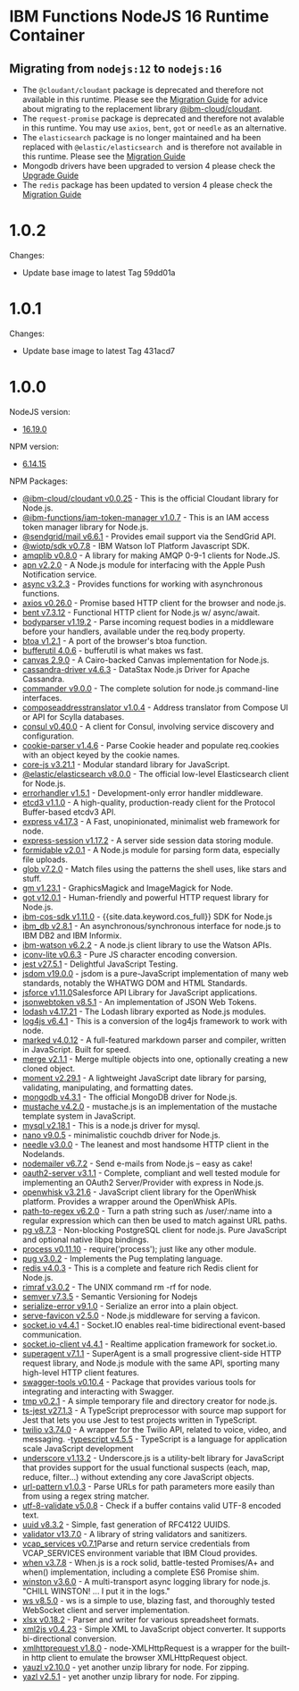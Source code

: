 # IBM Functions NodeJS 16 Runtime Container

## Migrating from `nodejs:12` to `nodejs:16`
  - The `@cloudant/cloudant` package is deprecated and therefore not available in this runtime. Please see the [Migration Guide](https://github.com/cloudant/nodejs-cloudant/blob/HEAD/MIGRATION.md) for advice about migrating to the replacement library [@ibm-cloud/cloudant](https://github.com/IBM/cloudant-node-sdk).  
  - The `request-promise` package is deprecated and therefore not avalable in this runtime. You may use `axios`, `bent`, `got` or `needle` as an alternative.
  - The `elasticsearch` package is no longer maintained and ha been replaced with `@elastic/elasticsearch `and is therefore not available in this runtime. Please see the [Migration Guide](https://www.elastic.co/guide/en/elasticsearch/client/javascript-api/current/breaking-changes.html)
  - Mongodb drivers have been upgraded to version 4 please check the [Upgrade Guide](https://github.com/mongodb/node-mongodb-native/blob/HEAD/docs/CHANGES_4.0.0.md)
  - The `redis` package has been updated to version 4 please check the [Migration Guide](https://github.com/redis/node-redis/blob/HEAD/docs/v3-to-v4.md)

# 1.0.2
  Changes:
  - Update base image to latest Tag 59dd01a

# 1.0.1
  Changes:
  - Update base image to latest Tag 431acd7

# 1.0.0

NodeJS version:
  - [16.19.0](https://nodejs.org/en/blog/release/v14.19.0/)

NPM version:
  - [6.14.15](https://github.com/npm/cli/releases/tag/v6.14.15)

NPM Packages:
  - [@ibm-cloud/cloudant v0.0.25](https://www.npmjs.com/package/@ibm-cloud/cloudant) - This is the official Cloudant library for Node.js.
  - [@ibm-functions/iam-token-manager v1.0.7](https://www.npmjs.com/package/@ibm-functions/iam-token-manager) - This is an IAM access token manager library for Node.js.
  - [@sendgrid/mail v6.6.1](https://www.npmjs.com/package/@sendgrid/mail) - Provides email support via the SendGrid API.
  - [@wiotp/sdk v0.7.8](https://www.npmjs.com/package/@wiotp/sdk) - IBM Watson IoT Platform Javascript SDK.
  - [amqplib v0.8.0](https://www.npmjs.com/package/amqplib) - A library for making AMQP 0-9-1 clients for Node.JS.
  - [apn v2.2.0](https://www.npmjs.com/package/apn) - A Node.js module for interfacing with the Apple Push Notification service.
  - [async v3.2.3](https://www.npmjs.com/package/async) - Provides functions for working with asynchronous functions.
  - [axios v0.26.0](https://www.npmjs.com/package/axios) - Promise based HTTP client for the browser and node.js.
  - [bent v7.3.12](https://www.npmjs.com/package/bent) - Functional HTTP client for Node.js w/ async/await.
  - [bodyparser v1.19.2](https://www.npmjs.com/package/body-parser) - Parse incoming request bodies in a middleware before your handlers, available under the req.body property.
  - [btoa v1.2.1](https://www.npmjs.com/package/btoa) - A port of the browser's btoa function.
  - [bufferutil 4.0.6](https://www.npmjs.com/package/bufferutil) - bufferutil is what makes ws fast.
  - [canvas 2.9.0](https://www.npmjs.com/package/canvas) - A Cairo-backed Canvas implementation for Node.js.
  - [cassandra-driver v4.6.3](https://www.npmjs.com/package/cassandra-driver) - DataStax Node.js Driver for Apache Cassandra.
  - [commander v9.0.0](https://www.npmjs.com/package/commander) - The complete solution for node.js command-line interfaces.
  - [composeaddresstranslator v1.0.4](https://www.npmjs.com/package/composeaddresstranslator) - Address translator from Compose UI or API for Scylla databases.
  - [consul v0.40.0](https://www.npmjs.com/package/consul) - A client for Consul, involving service discovery and configuration.
  - [cookie-parser v1.4.6](https://www.npmjs.com/package/cookie-parser) - Parse Cookie header and populate req.cookies with an object keyed by the cookie names.
  - [core-js v3.21.1](https://www.npmjs.com/package/core-js) - Modular standard library for JavaScript.
  - [@elastic/elasticsearch v8.0.0](https://www.npmjs.com/package/@elastic/elasticsearch) - The official low-level Elasticsearch client for Node.js.
  - [errorhandler v1.5.1](https://www.npmjs.com/package/errorhandler) - Development-only error handler middleware.
  - [etcd3 v1.1.0](https://www.npmjs.com/package/etcd3) - A high-quality, production-ready client for the Protocol Buffer-based etcdv3 API.
  - [express v4.17.3](https://www.npmjs.com/package/express) - A Fast, unopinionated, minimalist web framework for node.
  - [express-session v1.17.2](https://www.npmjs.com/package/express-session) - A server side session data storing module.
  - [formidable v2.0.1](https://www.npmjs.com/package/formidable) - A Node.js module for parsing form data, especially file uploads.
  - [glob v7.2.0](https://www.npmjs.com/package/glob) - Match files using the patterns the shell uses, like stars and stuff.
  - [gm v1.23.1](https://www.npmjs.com/package/gm) - GraphicsMagick and ImageMagick for Node.
  - [got v12.0.1](https://www.npmjs.com/package/got) - Human-friendly and powerful HTTP request library for Node.js.
  - [ibm-cos-sdk v1.11.0](https://www.npmjs.com/package/ibm-cos-sdk) - {{site.data.keyword.cos_full}} SDK for Node.js
  - [ibm_db v2.8.1](https://www.npmjs.com/package/ibm_db) - An asynchronous/synchronous interface for node.js to IBM DB2 and IBM Informix.
  - [ibm-watson v6.2.2](https://www.npmjs.com/package/ibm-watson) - A node.js client library to use the Watson APIs.
  - [iconv-lite v0.6.3](https://www.npmjs.com/package/iconv-lite) - Pure JS character encoding conversion.
  - [jest v27.5.1](https://www.npmjs.com/package/jest) - Delightful JavaScript Testing.
  - [jsdom v19.0.0](https://www.npmjs.com/package/jsdom) - jsdom is a pure-JavaScript implementation of many web standards, notably the WHATWG DOM and HTML Standards.
  - [jsforce v1.11.0](https://www.npmjs.com/package/jsforce)Salesforce API Library for JavaScript applications.
  - [jsonwebtoken v8.5.1](https://www.npmjs.com/package/jsonwebtoken) - An implementation of JSON Web Tokens.
  - [lodash v4.17.21](https://www.npmjs.com/package/lodash) - The Lodash library exported as Node.js modules.
  - [log4js v6.4.1](https://www.npmjs.com/package/log4js) - This is a conversion of the log4js framework to work with node.
  - [marked v4.0.12](https://www.npmjs.com/package/marked) - A full-featured markdown parser and compiler, written in JavaScript. Built for speed.
  - [merge v2.1.1](https://www.npmjs.com/package/merge) - Merge multiple objects into one, optionally creating a new cloned object.
  - [moment v2.29.1](https://www.npmjs.com/package/moment) - A lightweight JavaScript date library for parsing, validating, manipulating, and formatting dates.
  - [mongodb v4.3.1](https://www.npmjs.com/package/mongodb) - The official MongoDB driver for Node.js.
  - [mustache v4.2.0](https://www.npmjs.com/package/mustache) - mustache.js is an implementation of the mustache template system in JavaScript.
  - [mysql v2.18.1](https://www.npmjs.com/package/mysql) - This is a node.js driver for mysql.
  - [nano v9.0.5](https://www.npmjs.com/package/nano) - minimalistic couchdb driver for Node.js.
  - [needle v3.0.0](https://www.npmjs.com/package/needle) - The leanest and most handsome HTTP client in the Nodelands.
  - [nodemailer v6.7.2](https://www.npmjs.com/package/nodemailer) - Send e-mails from Node.js – easy as cake!
  - [oauth2-server v3.1.1](https://www.npmjs.com/package/oauth2-server) - Complete, compliant and well tested module for implementing an OAuth2 Server/Provider with express in Node.js.
  - [openwhisk v3.21.6](https://www.npmjs.com/package/openwhisk) - JavaScript client library for the OpenWhisk platform. Provides a wrapper around the OpenWhisk APIs.
  - [path-to-regex v6.2.0](https://www.npmjs.com/package/path-to-regexp) - Turn a path string such as /user/:name into a regular expression which can then be used to match against URL paths.
  - [pg v8.7.3](https://www.npmjs.com/package/pg) - Non-blocking PostgreSQL client for node.js. Pure JavaScript and optional native libpq bindings.
  - [process v0.11.10](https://www.npmjs.com/package/process) - require('process'); just like any other module.
  - [pug v3.0.2](https://www.npmjs.com/package/pug) - Implements the Pug templating language.
  - [redis v4.0.3](https://www.npmjs.com/package/redis) - This is a complete and feature rich Redis client for Node.js.
  - [rimraf v3.0.2](https://www.npmjs.com/package/rimraf) - The UNIX command rm -rf for node.
  - [semver v7.3.5](https://www.npmjs.com/package/semver) - Semantic Versioning for Nodejs
  - [serialize-error v9.1.0](https://www.npmjs.com/package/serialize-error) - Serialize an error into a plain object.
  - [serve-favicon v2.5.0](https://www.npmjs.com/package/serve-favicon) - Node.js middleware for serving a favicon.
  - [socket.io v4.4.1](https://www.npmjs.com/package/socket.io) - Socket.IO enables real-time bidirectional event-based communication.
  - [socket.io-client v4.4.1](https://www.npmjs.com/package/socket.io-client) - Realtime application framework for socket.io.
  - [superagent v7.1.1](https://www.npmjs.com/package/superagent) - SuperAgent is a small progressive client-side HTTP request library, and Node.js module with the same API, sporting many high-level HTTP client features.
  - [swagger-tools v0.10.4](https://www.npmjs.com/package/swagger-tools) - Package that provides various tools for integrating and interacting with Swagger.
  - [tmp v0.2.1](https://www.npmjs.com/package/tmp) - A simple temporary file and directory creator for node.js.
  - [ts-jest v27.1.3](https://www.npmjs.com/package/ts-jest) - A TypeScript preprocessor with source map support for Jest that lets you use Jest to test projects written in TypeScript.
  - [twilio v3.74.0](https://www.npmjs.com/package/twilio) - A wrapper for the Twilio API, related to voice, video, and messaging.
  -[typescript v4.5.5](https://www.npmjs.com/package/typescript) - TypeScript is a language for application scale JavaScript development
  - [underscore v1.13.2](https://www.npmjs.com/package/underscore) - Underscore.js is a utility-belt library for JavaScript that provides support for the usual functional suspects (each, map, reduce, filter...) without extending any core JavaScript objects.
  - [url-pattern v1.0.3](https://www.npmjs.com/package/url-pattern) - Parse URLs for path parameters more easily than from using a regex string matcher.
  - [utf-8-validate v5.0.8](https://www.npmjs.com/package/utf-8-validate) - Check if a buffer contains valid UTF-8 encoded text.
  - [uuid v8.3.2](https://www.npmjs.com/package/uuid) - Simple, fast generation of RFC4122 UUIDS.
  - [validator v13.7.0](https://www.npmjs.com/package/validator) - A library of string validators and sanitizers.
  - [vcap_services v0.7.1](https://www.npmjs.com/package/vcap_services)Parse and return service credentials from VCAP_SERVICES environment variable that IBM Cloud provides.
  - [when v3.7.8](https://www.npmjs.com/package/when) - When.js is a rock solid, battle-tested Promises/A+ and when() implementation, including a complete ES6 Promise shim.
  - [winston v3.6.0](https://www.npmjs.com/package/winston) - A multi-transport async logging library for node.js. "CHILL WINSTON! ... I put it in the logs."
  - [ws v8.5.0](https://www.npmjs.com/package/ws) - ws is a simple to use, blazing fast, and thoroughly tested WebSocket client and server implementation.
  - [xlsx v0.18.2](https://www.npmjs.com/package/xlsx) - Parser and writer for various spreadsheet formats.
  - [xml2js v0.4.23](https://www.npmjs.com/package/xml2js) - Simple XML to JavaScript object converter. It supports bi-directional conversion.
  - [xmlhttprequest v1.8.0](https://www.npmjs.com/package/xmlhttprequest) - node-XMLHttpRequest is a wrapper for the built-in http client to emulate the browser XMLHttpRequest object.
  - [yauzl v2.10.0](https://www.npmjs.com/package/yauzl) - yet another unzip library for node. For zipping.
  - [yazl v2.5.1](https://www.npmjs.com/package/yauzl) - yet another unzip library for node. For zipping.
